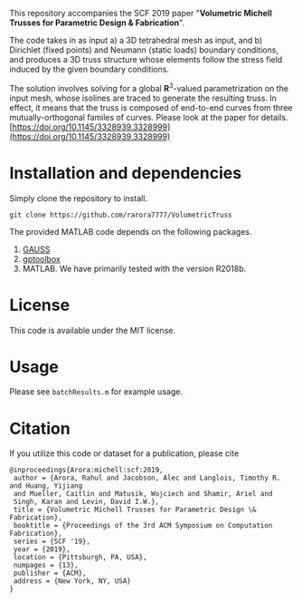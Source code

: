 This repository accompanies the SCF 2019 paper "**Volumetric Michell Trusses for Parametric Design & Fabrication**".

The code takes in as input a) a 3D tetrahedral mesh as input, and b) Dirichlet (fixed points) and Neumann (static loads) boundary conditions, and produces a 3D truss structure whose elements follow the stress field induced by the given boundary conditions.

The solution involves solving for a global **R**<sup>3</sup>-valued parametrization on the input mesh, whose isolines are traced to generate the resulting truss. In effect, it means that the truss is composed of end-to-end curves from three mutually-orthogonal familes of curves. Please look at the paper for details. [https://doi.org/10.1145/3328939.3328999](https://doi.org/10.1145/3328939.3328999)

# Installation and dependencies

Simply clone the repository to install.

`git clone https://github.com/rarora7777/VolumetricTruss`

The provided MATLAB code depends on the following packages.
1. [GAUSS](https://github.com/dilevin/GAUSS)
2. [gptoolbox](https://github.com/alecjacobson/gptoolbox/)
3. MATLAB. We have primarily tested with the version R2018b.

# License

This code is available under the MIT license.

# Usage

Please see `batchResults.m` for example usage.

# Citation

If you utilize this code or dataset for a publication, please cite

```
@inproceedings{Arora:michell:scf:2019,
 author = {Arora, Rahul and Jacobson, Alec and Langlois, Timothy R. and Huang, Yijiang 
 and Mueller, Caitlin and Matusik, Wojciech and Shamir, Ariel and 
 Singh, Karan and Levin, David I.W.},
 title = {Volumetric Michell Trusses for Parametric Design \& Fabrication},
 booktitle = {Proceedings of the 3rd ACM Symposium on Computation Fabrication},
 series = {SCF '19},
 year = {2019},
 location = {Pittsburgh, PA, USA},
 numpages = {13},
 publisher = {ACM},
 address = {New York, NY, USA}
}
```
